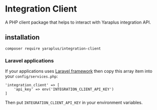 # Integration Client
A PHP client package that helps to interact with Yaraplus integration API.

## installation
```shell
composer require yaraplus/integration-client
```

### Laravel applications
If your applications uses [Laravel framework](https://laravel.com) then copy this array item into your `config/services.php`:
```injectablephp
'integration_client' => [
    'api_key' => env('INTEGRATION_CLIENT_API_KEY')
] 
```
Then put `INTEGRATION_CLIENT_API_KEY` in your environment variables.

